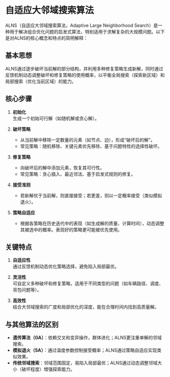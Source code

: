 # 自适应大邻域搜索算法
ALNS（自适应大邻域搜索算法，Adaptive Large Neighborhood Search）是一种用于解决组合优化问题的启发式算法，特别适用于求解复杂的大规模问题。以下是对ALNS的核心概念和特点的简明解释：


## **基本思想**
ALNS通过逐步破坏当前解的部分结构，并利用多种修复策略生成新解，同时通过反馈机制动态调整破坏和修复策略的使用概率，以平衡全局搜索（探索新区域）和局部搜索（优化当前区域）的能力。


## **核心步骤**
1. **初始化**  
   生成一个初始可行解（如随机解或贪心解）。

2. **破坏策略**  
   - 从当前解中移除一定数量的元素（如节点、边），形成“破坏后的解”。  
   - 常见策略：随机移除、关键元素优先移除、基于问题特性的选择性破坏。

3. **修复策略**  
   - 向破坏后的解中添加元素，恢复其可行性。  
   - 常见策略：贪心插入、最近邻法、基于启发式规则的修复。

4. **接受准则**  
   - 若新解优于当前解，则直接接受；若更差，则以一定概率接受（类似模拟退火）。

5. **策略自适应**  
   - 根据各策略在历史迭代中的表现（如生成解的质量、计算时间），动态调整其被选中的概率。表现好的策略更可能被优先使用。


## **关键特点**
1. **自适应性**  
   通过反馈机制动态优化策略选择，避免陷入局部最优。

2. **灵活性**  
   可自定义多种破坏和修复策略，适用于不同类型的问题（如车辆路径、调度、背包问题等）。

3. **高效性**  
   结合大邻域搜索的广度和局部优化的深度，能在合理时间内找到高质量解。


## **与其他算法的区别**
- **遗传算法（GA）**：依赖交叉和变异操作，群体进化；ALNS更注重单解的邻域搜索。  
- **模拟退火（SA）**：通过温度参数控制接受概率；ALNS通过策略自适应实现类似效果。  
- **传统邻域搜索**：邻域范围固定，易陷入局部最优；ALNS通过动态调整邻域大小（破坏程度）增强探索能力。


